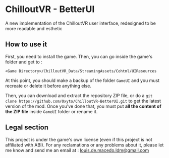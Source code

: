 # ChilloutVR - BetterUI

A new implementation of the ChilloutVR user interface, redesigned to be more readable and esthetic

## How to use it

First, you need to install the game. Then, you can go inside the game's folder and get to :

`<Game Directory>/ChilloutVR_Data/StreamingAssets/Cohtml/UIResources`

At this point, you should make a backup of the folder `GameUI` and you must recreate or delete it before anything else.

Then, you can download and extract the repository ZIP file, or do a `git clone https://github.com/Oxyto/ChilloutVR-BetterUI.git` to get the latest version of the mod. Once you've done that, you must put **all the content of the ZIP file** inside `GameUI` folder or rename it.

## Legal section

This project is under the game's own license (even if this project is not affiliated with ABI). For any reclamations or any problems about it, please let me know and send me an email at : louis.de.macedo.ldm@gmail.com 
